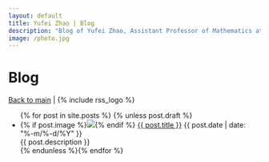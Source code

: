 ```yaml
---
layout: default
title: Yufei Zhao | Blog
description: "Blog of Yufei Zhao, Assistant Professor of Mathematics at MIT"
image: /photo.jpg
---
```

<div class="blog">

<h1 class="content-listing-header sans">Blog</h1>

<p>
<a href="/blog/">Back to main</a>
|
{% include rss_logo %}
</p>

<ul>
  {% for post in site.posts %} {% unless post.draft %}
      <li>
        {% if post.image %}<img class="side" src="{{ post.image }}" style="max-height:4rem">{% endif %}
        <a href="{{ post.url | prepend: site.baseurl }}">{{ post.title }}</a>
        <span class="smaller">{{ post.date | date: "%-m/%-d/%Y" }}
        <br/>
        {{ post.description }}
        </span> 
      </li>
  {% endunless %}{% endfor %}
</ul>

</div>